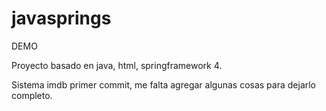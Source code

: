 # javasprings

DEMO

Proyecto basado en java, html, springframework 4. 

Sistema imdb primer commit, me falta agregar algunas cosas para dejarlo completo.

